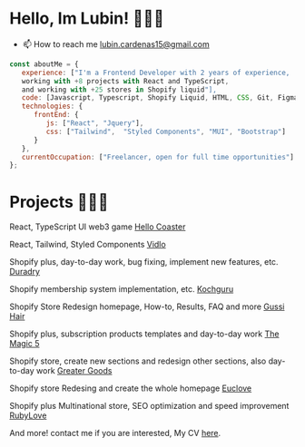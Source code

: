 # Hello, Im Lubin! 👨🏻‍💻
- 📫 How to reach me lubin.cardenas15@gmail.com
```javascript
const aboutMe = {
   experience: ["I'm a Frontend Developer with 2 years of experience,
   working with +8 projects with React and TypeScript,
   and working with +25 stores in Shopify liquid"],
   code: [Javascript, Typescript, Shopify Liquid, HTML, CSS, Git, Figma],
   technologies: {
      frontEnd: {
         js: ["React", "Jquery"],
         css: ["Tailwind",  "Styled Components", "MUI", "Bootstrap"]
      }
   },
   currentOccupation: ["Freelancer, open for full time opportunities"]
};
```
# Projects 👨🏻‍💻
<p>React, TypeScript UI web3 game <a href="https://www.play.hellocoaster.io">Hello Coaster</a></p>
<p>React, Tailwind, Styled Components <a href="https://vidlo.video/">Vidlo</a></p>

<p>Shopify plus, day-to-day work, bug fixing, implement new features, etc. <a href="duradry.com">Duradry</a></p>
<p>Shopify membership system implementation, etc. <a href="kochguru.ch">Kochguru</a></p>
<p>Shopify Store Redesign homepage, How-to, Results, FAQ and more <a href="gussihair.com">Gussi Hair</a></p>
<p>Shopify plus, subscription products templates and day-to-day work <a href="themagic5.com">The Magic 5</a></p>
<p>Shopify store, create new sections and redesign other sections, also day-to-day work <a href="eatgreatergoods.com">Greater Goods</a></p>
<p>Shopify store Redesing and create the whole homepage <a href="euclove.com.au">Euclove</a></p>
<p>Shopify plus Multinational store, SEO optimization and speed improvement <a href="rubylove.com">RubyLove</a></p>
<p>And more! contact me if you are interested, My CV <a href="https://drive.google.com/file/d/1cKO5DEmMaTVrzObkjnS7jtHwk-jJEbcQ/view?usp=share_link
">here</a>.</p>


<!---
lubinhc/lubinhc is a ✨ special ✨ repository because its `README.md` (this file) appears on your GitHub profile.
You can click the Preview link to take a look at your changes.
--->

